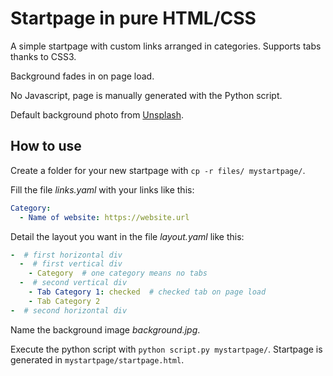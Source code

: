 # Startpage in pure HTML/CSS

A simple startpage with custom links arranged in categories. Supports tabs thanks to CSS3.

Background fades in on page load.

No Javascript, page is manually generated with the Python script.

Default background photo from [Unsplash](https://unsplash.com).

## How to use

Create a folder for your new startpage with `cp -r files/ mystartpage/`.

Fill the file *links.yaml* with your links like this:

```yaml
Category:
  - Name of website: https://website.url
```

Detail the layout you want in the file *layout.yaml* like this:

```yaml
-  # first horizontal div
  -  # first vertical div
    - Category  # one category means no tabs
  -  # second vertical div
    - Tab Category 1: checked  # checked tab on page load
    - Tab Category 2
-  # second horizontal div
```

Name the background image *background.jpg*.

Execute the python script with `python script.py mystartpage/`. Startpage is generated in `mystartpage/startpage.html`.
